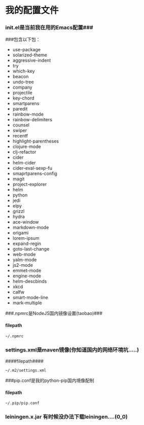 我的配置文件
===

### init.el是当前我在用的Emacs配置###

###包含以下包：
- use-package
- solarized-theme
- aggressive-indent
- try
- which-key
- beacon
- undo-tree
- company
- projectile
- key-chord
- smartparens
- paredit
- rainbow-mode
- rainbow-delimiters
- counsel
- swiper
- recentf
- highlight-parentheses
- clojure-mode
- clj-refactor
- cider
- helm-cider
- cider-eval-sexp-fu
- smaprtparens-config
- magit
- project-explorer
- helm
- python
- jedi
- elpy
- grizzl
- hydra
- ace-window
- markdown-mode
- origami
- lorem-ipsum
- expand-regin
- goto-last-change
- web-mode
- yalm-mode
- js2-mode
- emmet-mode
- engine-mode
- helm-descbinds
- xkcd
- calfw
- smart-mode-line
- mark-multiple

###.npmrc是NodeJS国内镜像设置(taobao)###
#### filepath ####
```
~/.npmrc
```

### settings.xml是maven镜像(你知道国内的网络环境坑.....) ###
####filepath####
```
~/.m2/settings.xml
```

###pip.conf是我的python-pip国内境像配制
#### filepath ####
```
~/.pip/pip.conf
```

### leiningen.x.jar 有时候没办法下载leiningen....(0_0) ###

